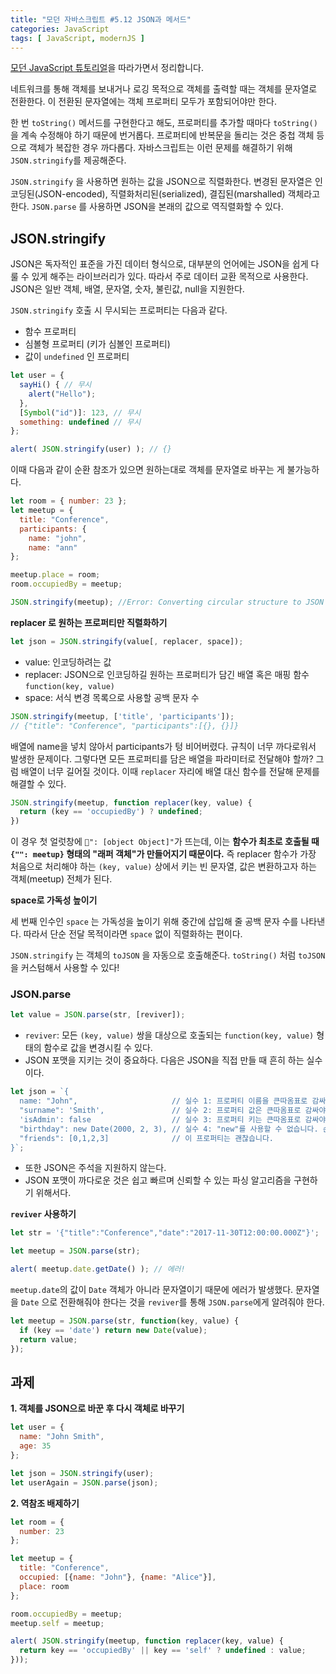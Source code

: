 ```yaml
---
title: "모던 자바스크립트 #5.12 JSON과 메서드"
categories: JavaScript
tags: [ JavaScript, modernJS ]
---
```


[모던 JavaScript 튜토리얼](https://ko.javascript.info/)을 따라가면서 정리합니다.

네트워크를 통해 객체를 보내거나 로깅 목적으로 객체를 출력할 때는 객체를 문자열로 전환한다. 이 전환된 문자열에는 객체 프로퍼티 모두가 포함되어야만 한다. 

한 번 `toString()` 메서드를 구현한다고 해도, 프로퍼티를 추가할 때마다 `toString()` 을 계속 수정해야 하기 때문에 번거롭다. 프로퍼티에 반복문을 돌리는 것은 중첩 객체 등으로 객체가 복잡한 경우 까다롭다. 자바스크립트는 이런 문제를 해결하기 위해 `JSON.stringify`를 제공해준다.

`JSON.stringify` 을 사용하면 원하는 값을 JSON으로 직렬화한다. 변경된 문자열은 인코딩된(JSON-encoded), 직렬화처리된(serialized), 결집된(marshalled) 객체라고 한다. `JSON.parse` 를 사용하면 JSON을 본래의 값으로 역직렬화할 수 있다. 

## JSON.stringify

JSON은 독자적인 표준을 가진 데이터 형식으로, 대부분의 언어에는 JSON을 쉽게 다룰 수 있게 해주는 라이브러리가 있다. 따라서 주로 데이터 교환 목적으로 사용한다. JSON은 일반 객체, 배열, 문자열, 숫자, 불린값, null을 지원한다.

`JSON.stringify` 호출 시 무시되는 프로퍼티는 다음과 같다.

- 함수 프로퍼티
- 심볼형 프로퍼티 (키가 심볼인 프로퍼티)
- 값이 `undefined` 인 프로퍼티

```js
let user = {
  sayHi() { // 무시
    alert("Hello");
  },
  [Symbol("id")]: 123, // 무시
  something: undefined // 무시
};

alert( JSON.stringify(user) ); // {}
```

이때 다음과 같이 순환 참조가 있으면 원하는대로 객체를 문자열로 바꾸는 게 불가능하다.

```js
let room = { number: 23 };
let meetup = { 
  title: "Conference", 
  participants: {
    name: "john",
    name: "ann"
};

meetup.place = room;
room.occupiedBy = meetup;

JSON.stringify(meetup); //Error: Converting circular structure to JSON
```

**replacer 로 원하는 프로퍼티만 직렬화하기**

```js
let json = JSON.stringify(value[, replacer, space]);
```

- value: 인코딩하려는 값
- replacer: JSON으로 인코딩하길 원하는 프로퍼티가 담긴 배열 혹은 매핑 함수 `function(key, value)`
- space: 서식 변경 목록으로 사용할 공백 문자 수

```js
JSON.stringify(meetup, ['title', 'participants']);
// {"title": "Conference", "participants":[{}, {}]}
```

배열에 name을 넣치 않아서 participants가 텅 비어버렸다. 규칙이 너무 까다로워서 발생한 문제이다. 그렇다면 모든 프로퍼티를 담은 배열을 파라미터로 전달해야 할까? 그럼 배열이 너무 길어질 것이다. 이때 `replacer` 자리에 배열 대신 함수를 전달해 문제를 해결할 수 있다. 

```js
JSON.stringify(meetup, function replacer(key, value) {
  return (key == 'occupiedBy') ? undefined;
}) 
```

이 경우 첫 얼럿창에 `": [object Object]"`가 뜨는데, 이는 **함수가 최초로 호출될 때 `{"": meetup}` 형태의 "래퍼 객체"가 만들어지기 때문이다.** 즉 replacer 함수가 가장 처음으로 처리해야 하는 `(key, value)` 상에서 키는 빈 문자열, 값은 변환하고자 하는 객체(meetup) 전체가 된다.

**space로 가독성 높이기**

세 번째 인수인 `space` 는 가독성을 높이기 위해 중간에 삽입해 줄 공백 문자 수를 나타낸다. 따라서 단순 전달 목적이라면 `space` 없이 직렬화하는 편이다. 

`JSON.stringify` 는 객체의 `toJSON` 을 자동으로 호출해준다. `toString()` 처럼 `toJSON`을 커스텀해서 사용할 수 있다!

### JSON.parse

```js
let value = JSON.parse(str, [reviver]);
```

- `reviver`: 모든 `(key, value)` 쌍을 대상으로 호출되는 `function(key, value)` 형태의 함수로 값을 변경시킬 수 있다.
- JSON 포맷을 지키는 것이 중요하다. 다음은 JSON을 직접 만들 때 흔히 하는 실수이다. 

```js
let json = `{
  name: "John",                     // 실수 1: 프로퍼티 이름을 큰따옴표로 감싸지 않았습니다.
  "surname": 'Smith',               // 실수 2: 프로퍼티 값은 큰따옴표로 감싸야 하는데, 작은따옴표로 감쌌습니다.
  'isAdmin': false                  // 실수 3: 프로퍼티 키는 큰따옴표로 감싸야 하는데, 작은따옴표로 감쌌습니다.
  "birthday": new Date(2000, 2, 3), // 실수 4: "new"를 사용할 수 없습니다. 순수한 값(bare value)만 사용할 수 있습니다.
  "friends": [0,1,2,3]              // 이 프로퍼티는 괜찮습니다.
}`;
```

- 또한 JSON은 주석을 지원하지 않는다. 
- JSON 포맷이 까다로운 것은 쉽고 빠르며 신뢰할 수 있는 파싱 알고리즘을 구현하기 위해서다.

**`reviver` 사용하기**

```js
let str = '{"title":"Conference","date":"2017-11-30T12:00:00.000Z"}';

let meetup = JSON.parse(str);

alert( meetup.date.getDate() ); // 에러! 
```

`meetup.date`의 값이 `Date` 객체가 아니라 문자열이기 때문에 에러가 발생했다. 문자열을 `Date` 으로 전환해줘야 한다는 것을 `reviver`를 통해  `JSON.parse`에게 알려줘야 한다.

```js
let meetup = JSON.parse(str, function(key, value) {
  if (key == 'date') return new Date(value);
  return value;
});
```

## 과제

**1. 객체를 JSON으로 바꾼 후 다시 객체로 바꾸기**

```js
let user = {
  name: "John Smith",
  age: 35
};

let json = JSON.stringify(user);
let userAgain = JSON.parse(json);
```

**2. 역참조 배제하기**

```js
let room = {
  number: 23
};

let meetup = {
  title: "Conference",
  occupied: [{name: "John"}, {name: "Alice"}],
  place: room
};

room.occupiedBy = meetup;
meetup.self = meetup;

alert( JSON.stringify(meetup, function replacer(key, value) {
  return key == 'occupiedBy' || key == 'self' ? undefined : value;
}));
```
